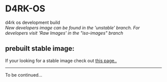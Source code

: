 # D4RK-OS
d4rk os development build<br>
*New developers image can be found in the 'unstable' branch. For developers visit 'Raw Images' in the "iso-images" branch*

## prebuilt stable image:
If your looking for a stable image check out [this page..](https://mega.nz/file/yN0CBLrC#y4GY_TJtG7J31uTNYg3aoccpIZem6IgT8MIsddfr8cM)



------------------------------------------------------------

To be continued...
